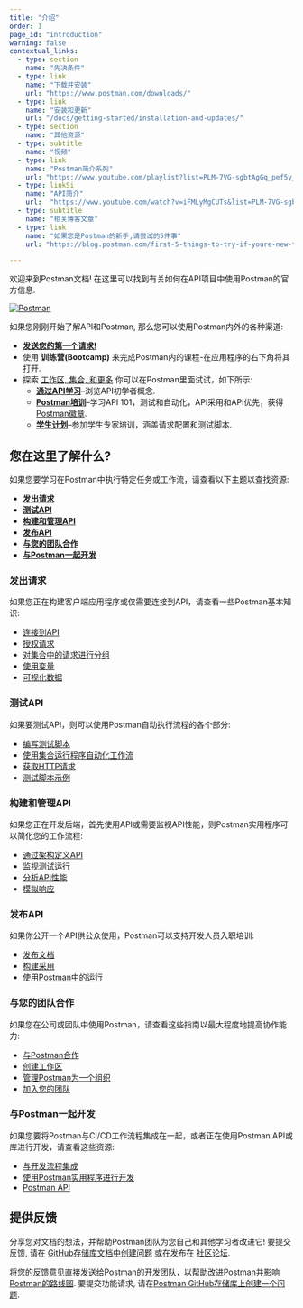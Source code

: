 ```yaml
---
title: "介绍"
order: 1
page_id: "introduction"
warning: false
contextual_links:
  - type: section
    name: "先决条件"
  - type: link
    name: "下载并安装"
    url: "https://www.postman.com/downloads/"
  - type: link
    name: "安装和更新"
    url: "/docs/getting-started/installation-and-updates/"
  - type: section
    name: "其他资源"
  - type: subtitle
    name: "视频"
  - type: link
    name: "Postman简介系列"
    url: "https://www.youtube.com/playlist?list=PLM-7VG-sgbtAgGq_pef5y_ruIUBPpUgNJ"
  - type: linkSi
    name: "API简介"
    url:  "https://www.youtube.com/watch?v=iFMLyMgCUTs&list=PLM-7VG-sgbtBBnWb2Jc5kufgtWYEmiMAw"
  - type: subtitle
    name: "相关博客文章"
  - type: link
    name: "如果您是Postman的新手,请尝试的5件事"
    url: "https://blog.postman.com/first-5-things-to-try-if-youre-new-to-postman/"

---
```


欢迎来到Postman文档! 在这里可以找到有关如何在API项目中使用Postman的官方信息.

[![Postman](https://assets.postman.com/postman-docs/postman-app-default-v8.jpg)](https://assets.postman.com/postman-docs/postman-app-default-v8.jpg)

如果您刚刚开始了解API和Postman, 那么您可以使用Postman内外的各种渠道:

* [__发送您的第一个请求!__](/docs/getting-started/sending-the-first-request/)
* 使用 __训练营(Bootcamp)__ 来完成Postman内的课程-在应用程序的右下角将其打开.
* 探索 [工作区, 集合, 和更多](https://www.postman.com/explore) 你可以在Postman里面试试，如下所示:
    * [**通过API学习**](https://www.postman.com/postman/workspace/published-postman-templates/collection/9065401-ff29b3be-af69-4442-91e0-c1158b620fc2?ctx=documentation)–浏览API初学者概念.
    * [**Postman培训**](https://bit.ly/postman-training)–学习API 101，测试和自动化，API采用和API优先，获得 [Postman徽章](https://bit.ly/postman-api-badges).
    * [**学生计划**](https://bit.ly/student-workspace)–参加学生专家培训，涵盖请求配置和测试脚本.

## 您在这里了解什么?

如果您要学习在Postman中执行特定任务或工作流，请查看以下主题以查找资源:

* [__发出请求__](#发出请求)
* [__测试API__](#测试api)
* [__构建和管理API__](#构建和管理api)
* [__发布API__](#发布api)
* [__与您的团队合作__](#与您的团队合作)
* [__与Postman一起开发__](#与postman一起开发)

### 发出请求

如果您正在构建客户端应用程序或仅需要连接到API，请查看一些Postman基本知识:

* [连接到API](/docs/sending-requests/requests/)
* [授权请求](/docs/sending-requests/authorization/)
* [对集合中的请求进行分组](/docs/sending-requests/intro-to-collections/)
* [使用变量](/docs/sending-requests/variables/)
* [可视化数据](/docs/sending-requests/visualizer/)

### 测试API

如果要测试API，则可以使用Postman自动执行流程的各个部分:

* [编写测试脚本](/docs/writing-scripts/test-scripts/)
* [使用集合运行程序自动化工作流](/docs/running-collections/intro-to-collection-runs/)
* [获取HTTP请求](/docs/sending-requests/capturing-request-data/capturing-http-requests/)
* [测试脚本示例](/docs/writing-scripts/script-references/test-examples/)

### 构建和管理API

如果您正在开发后端，首先使用API或需要监视API性能，则Postman实用程序可以简化您的工作流程:

* [通过架构定义API](/docs/designing-and-developing-your-api/the-api-workflow/)
* [监视测试运行](/docs/designing-and-developing-your-api/monitoring-your-api/intro-monitors/)
* [分析API性能](/docs/designing-and-developing-your-api/view-and-analyze-api-reports/)
* [模拟响应](/docs/designing-and-developing-your-api/mocking-data/setting-up-mock/)

### 发布API

如果你公开一个API供公众使用，Postman可以支持开发人员入职培训:

* [发布文档](/docs/publishing-your-api/documenting-your-api/)
* [构建采用](/docs/publishing-your-api/add-api-network/)
* [使用Postman中的运行](/docs/publishing-your-api/run-in-postman/introduction-run-button/)

### 与您的团队合作

如果您在公司或团队中使用Postman，请查看这些指南以最大程度地提高协作能力:

* [与Postman合作](/docs/collaborating-in-postman/collaboration-intro/)
* [创建工作区](/docs/collaborating-in-postman/using-workspaces/creating-workspaces/)
* [管理Postman为一个组织](/docs/administration/managing-your-team/managing-your-team/)
* [加入您的团队](/docs/administration/onboarding-checklist/)

### 与Postman一起开发

如果您要将Postman与CI/CD工作流程集成在一起，或者正在使用Postman API或库进行开发，请查看这些资源:

* [与开发流程集成](/docs/running-collections/using-newman-cli/command-line-integration-with-newman/)
* [使用Postman实用程序进行开发](/docs/developer/resources-intro/)
* [Postman API](/docs/developer/intro-api/)

## 提供反馈

分享您对文档的想法，并帮助Postman团队为您自己和其他学习者改进它! 要提交反馈, 请在 [GitHub存储库文档中创建问题](https://github.com/postmanlabs/postman-docs/issues) 或在发布在 [社区论坛](https://community.postman.com/).

将您的反馈意见直接发送给Postman的开发团队，以帮助改进Postman并影响 [Postman的路线图](https://trello.com/b/4N7PnHAz/postman-roadmap-for-developers). 要提交功能请求, 请在[Postman GitHub存储库上创建一个问题](https://github.com/postmanlabs/postman-app-support/issues).
